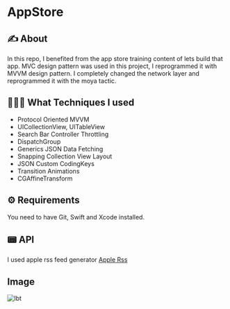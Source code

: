 # AppStore

## ✍️ About

In this repo, I benefited from the app store training content of lets build that app. 
MVC design pattern was used in this project, I reprogrammed it with MVVM design pattern.
I completely changed the network layer and reprogrammed it with the moya tactic.

## 👨🏻‍💻 What Techniques I used

- Protocol Oriented MVVM 
- UICollectionView, UITableView
- Search Bar Controller Throttling
- DispatchGroup
- Generics JSON Data Fetching
- Snapping Collection View Layout
- JSON Custom CodingKeys
- Transition Animations
- CGAffineTransform

 ## ⚙️ Requirements
  You need to have Git, Swift and Xcode installed.

 ## 📟 API
 
 I used apple rss feed generator [Apple Rss](https://rss.applemarketingtools.com/)
 
## Image

![lbt](https://user-images.githubusercontent.com/106486885/201337038-906d7685-dc96-49ef-9aad-c9be04c42526.jpeg)

